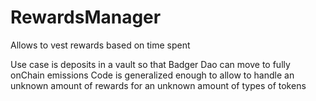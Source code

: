 # RewardsManager

Allows to vest rewards based on time spent

Use case is deposits in a vault so that Badger Dao can move to fully onChain emissions
Code is generalized enough to allow to handle an unknown amount of rewards for an unknown amount of types of tokens